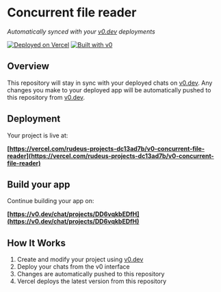 # Concurrent file reader

*Automatically synced with your [v0.dev](https://v0.dev) deployments*

[![Deployed on Vercel](https://img.shields.io/badge/Deployed%20on-Vercel-black?style=for-the-badge&logo=vercel)](https://vercel.com/rudeus-projects-dc13ad7b/v0-concurrent-file-reader)
[![Built with v0](https://img.shields.io/badge/Built%20with-v0.dev-black?style=for-the-badge)](https://v0.dev/chat/projects/DD6vqkbEDfH)

## Overview

This repository will stay in sync with your deployed chats on [v0.dev](https://v0.dev).
Any changes you make to your deployed app will be automatically pushed to this repository from [v0.dev](https://v0.dev).

## Deployment

Your project is live at:

**[https://vercel.com/rudeus-projects-dc13ad7b/v0-concurrent-file-reader](https://vercel.com/rudeus-projects-dc13ad7b/v0-concurrent-file-reader)**

## Build your app

Continue building your app on:

**[https://v0.dev/chat/projects/DD6vqkbEDfH](https://v0.dev/chat/projects/DD6vqkbEDfH)**

## How It Works

1. Create and modify your project using [v0.dev](https://v0.dev)
2. Deploy your chats from the v0 interface
3. Changes are automatically pushed to this repository
4. Vercel deploys the latest version from this repository